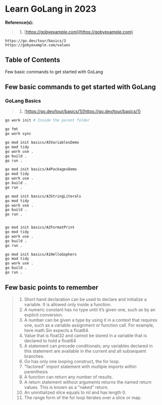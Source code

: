 # Learn GoLang in 2023

**Reference(s):**

> 1. [https://gobyexample.com](https://gobyexample.com)

```text
https://go.dev/tour/basics/3
https://gobyexample.com/values
```

## Table of Contents

Few basic commands to get started with GoLang

## Few basic commands to get started with GoLang

### GoLang Basics

> 1. [https://go.dev/tour/basics/1](https://go.dev/tour/basics/1)

```bash
go work init # Inside the parent folder

go fmt
go work sync

go mod init basics/A5VariablesDemo
go mod tidy
go work use .
go build .
go run .

go mod init basics/A4PackagesDemo
go mod tidy
go work use .
go build .
go run .

go mod init basics/A3StringLiterals
go mod tidy
go work use .
go build .
go run .


go mod init basics/A2FormatPrint
go mod tidy
go work use .
go build .
go run .

go mod init basics/A1HelloGophers
go mod tidy
go work use .
go build .
go run .
```

## Few basic points to remember

> 1. Short hand declaration can be used to declare and initialize a variable. It is allowed only inside a function.
> 1. A numeric constant has no type until it’s given one, such as by an explicit conversion.
> 1. A number can be given a type by using it in a context that requires one, such as a variable assignment or function call. For example, here math.Sin expects a float64.
> 1. Value that is float32 and cannot be stored in a variable that is declared to hold a float64
> 1. A statement can precede conditionals; any variables declared in this statement are available in the current and all subsequent branches.
> 1. Go has only one looping construct, the for loop.
> 1. "factored" import statement with multiple imports within parenthesis
> 1. A function can return any number of results.
> 1. A return statement without arguments returns the named return values. This is known as a "naked" return.
> 1. An uninitialized slice equals to nil and has length 0.
> 1. The range form of the for loop iterates over a slice or map.
